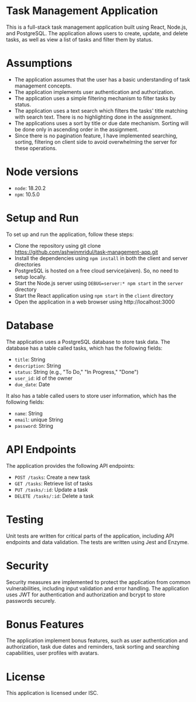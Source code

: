 # Task Management Application

This is a full-stack task management application built using React, Node.js, and PostgreSQL. The application allows users to create, update, and delete tasks, as well as view a list of tasks and filter them by status.

# Assumptions

* The application assumes that the user has a basic understanding of task management concepts.
* The application implements user authentication and authorization.
* The application uses a simple filtering mechanism to filter tasks by status.
* The application uses a text search which filters the tasks' title matching with search text. There is no highlighting done in the assignment.
* The applications uses a sort by title or due date mechanism. Sorting will be done only in ascending order in the assignment.
* Since there is no pagination feature, I have implemented searching, sorting, filtering on client side to avoid overwhelming the server for these operations.

# Node versions

* `node`: 18.20.2
* `npm`: 10.5.0

# Setup and Run

To set up and run the application, follow these steps:

* Clone the repository using git clone https://github.com/ashwinmridul/task-management-app.git
* Install the dependencies using `npm install` in both the client and server directories
* PostgreSQL is hosted on a free cloud service(aiven). So, no need to setup locally.
* Start the Node.js server using `DEBUG=server:* npm start` in the `server` directory
* Start the React application using `npm start` in the `client` directory
* Open the application in a web browser using http://localhost:3000

# Database

The application uses a PostgreSQL database to store task data. The database has a table called tasks, which has the following fields:

* `title`: String
* `description`: String
* `status`: String (e.g., "To Do," "In Progress," "Done")
* `user_id`: id of the owner
* `due_date`: Date

It also has a table called users to store user information, which has the following fields:

* `name`: String
* `email`: unique String
* `password`: String

# API Endpoints

The application provides the following API endpoints:

* `POST /tasks`: Create a new task
* `GET /tasks`: Retrieve list of tasks
* `PUT /tasks/:id`: Update a task
* `DELETE /tasks/:id`: Delete a task

# Testing

Unit tests are written for critical parts of the application, including API endpoints and data validation. The tests are written using Jest and Enzyme.

# Security

Security measures are implemented to protect the application from common vulnerabilities, including input validation and error handling.
The application uses JWT for authentication and authorization and bcrypt to store passwords securely.

# Bonus Features

The application implement bonus features, such as user authentication and authorization, task due dates and reminders, task sorting and searching capabilities, user profiles with avatars.

# License

This application is licensed under ISC.